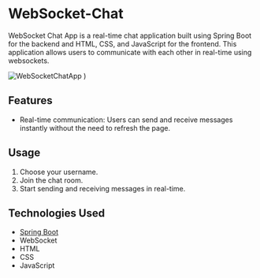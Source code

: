 # WebSocket-Chat

WebSocket Chat App is a real-time chat application built using Spring Boot for the backend and HTML, CSS, and JavaScript for the frontend. This application allows users to communicate with each other in real-time using websockets.

![WebSocketChatApp](https://github.com/gyulaieric/WebSocket-Chat/assets/47032470/a7870858-82b0-4dbc-a73e-a985a9a732e9)
)

## Features

- Real-time communication: Users can send and receive messages instantly without the need to refresh the page.

## Usage

1. Choose your username.
2. Join the chat room.
3. Start sending and receiving messages in real-time.

## Technologies Used

- [Spring Boot](https://spring.io/projects/spring-boot)
- WebSocket
- HTML
- CSS
- JavaScript
